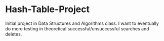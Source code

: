 # Hash-Table-Project
Initial project in Data Structures and Algorithms class. I want to eventually do more testing in theoretical successful/unsuccessful searches and deletes.
